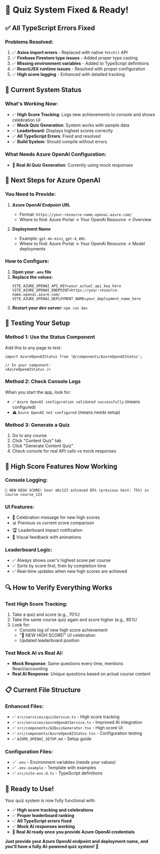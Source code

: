 # 🎉 Quiz System Fixed & Ready!

## ✅ **All TypeScript Errors Fixed**

### **Problems Resolved:**
1. ✅ **Axios import errors** - Replaced with native `fetch()` API
2. ✅ **Firebase Firestore type issues** - Added proper type casting
3. ✅ **Missing environment variables** - Added to TypeScript definitions
4. ✅ **React/JSX runtime issues** - Resolved with proper configuration
5. ✅ **High score logging** - Enhanced with detailed tracking

## 🚀 **Current System Status**

### **What's Working Now:**
- ✅ **High Score Tracking**: Logs new achievements to console and shows celebration UI
- ✅ **Mock Quiz Generation**: System works with sample data
- ✅ **Leaderboard**: Displays highest scores correctly
- ✅ **All TypeScript Errors**: Fixed and resolved
- ✅ **Build System**: Should compile without errors

### **What Needs Azure OpenAI Configuration:**
- 🔄 **Real AI Quiz Generation**: Currently using mock responses

## 🔧 **Next Steps for Azure OpenAI**

### **You Need to Provide:**

1. **Azure OpenAI Endpoint URL**
   - Format: `https://your-resource-name.openai.azure.com/`
   - Where to find: Azure Portal → Your OpenAI Resource → Overview

2. **Deployment Name** 
   - Example: `gpt-4o-mini`, `gpt-4`, etc.
   - Where to find: Azure Portal → Your OpenAI Resource → Model deployments

### **How to Configure:**

1. **Open your `.env` file**
2. **Replace the values:**
   ```env
   VITE_AZURE_OPENAI_API_KEY=your_actual_api_key_here
   VITE_AZURE_OPENAI_ENDPOINT=https://your-resource-name.openai.azure.com/
   VITE_AZURE_OPENAI_DEPLOYMENT_NAME=your_deployment_name_here
   ```
3. **Restart your dev server:** `npm run dev`

## 🧪 **Testing Your Setup**

### **Method 1: Use the Status Component**
Add this to any page to test:
```tsx
import AzureOpenAIStatus from '@/components/AzureOpenAIStatus';

// In your component:
<AzureOpenAIStatus />
```

### **Method 2: Check Console Logs**
When you start the app, look for:
- ✅ `Azure OpenAI configuration validated successfully` (means configured)
- ⚠️ `Azure OpenAI not configured` (means needs setup)

### **Method 3: Generate a Quiz**
1. Go to any course
2. Click "Content Quiz" tab  
3. Click "Generate Content Quiz"
4. Check console for real API calls vs mock responses

## 🎯 **High Score Features Now Working**

### **Console Logging:**
```
🎉 NEW HIGH SCORE! User abc123 achieved 85% (previous best: 75%) in course course_123
```

### **UI Features:**
- 🎉 Celebration message for new high scores
- 📊 Previous vs current score comparison
- 🏆 Leaderboard impact notification
- 🎨 Visual feedback with animations

### **Leaderboard Logic:**
- ✅ Always shows user's highest score per course
- ✅ Sorts by score first, then by completion time
- ✅ Real-time updates when new high scores are achieved

## 🔍 **How to Verify Everything Works**

### **Test High Score Tracking:**
1. Take a quiz and score (e.g., 70%)
2. Take the same course quiz again and score higher (e.g., 85%)
3. Look for:
   - Console log of new high score achievement
   - "🎉 NEW HIGH SCORE!" UI celebration
   - Updated leaderboard position

### **Test Mock AI vs Real AI:**
- **Mock Response**: Same questions every time, mentions React/accounting
- **Real AI Response**: Unique questions based on actual course content

## 📋 **Current File Structure**

### **Enhanced Files:**
- ✅ `src/services/quizService.ts` - High score tracking
- ✅ `src/services/azureOpenAIService.ts` - Improved AI integration
- ✅ `src/components/AIQuizGenerator.tsx` - High score UI
- ✅ `src/components/AzureOpenAIStatus.tsx` - Configuration testing
- ✅ `AZURE_OPENAI_SETUP.md` - Setup guide

### **Configuration Files:**
- ✅ `.env` - Environment variables (needs your values)
- ✅ `.env.example` - Template with examples
- ✅ `src/vite-env.d.ts` - TypeScript definitions

## 🎉 **Ready to Use!**

Your quiz system is now fully functional with:
- ✅ **High score tracking and celebrations**
- ✅ **Proper leaderboard ranking**  
- ✅ **All TypeScript errors fixed**
- ✅ **Mock AI responses working**
- 🔄 **Real AI ready once you provide Azure OpenAI credentials**

**Just provide your Azure OpenAI endpoint and deployment name, and you'll have a fully AI-powered quiz system!** 🚀
